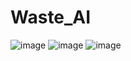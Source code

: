 # Waste_AI
 
![image](https://github.com/user-attachments/assets/df8228bf-6e46-450b-b5e3-91a7a795d2c7)
![image](https://github.com/user-attachments/assets/d06dd631-fe28-4b39-a9da-97d60e2ce597)
![image](https://github.com/user-attachments/assets/ae9117f1-a5b5-498e-9228-11617f592132)
